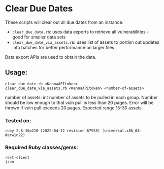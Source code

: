 # Clear Due Dates

These scripts will clear out all due dates from an instance:

* `clear_due_date.rb`: uses data exports to retrieve all vulnerabilities - good for smaller data sets
* `clear_due_date_via_assets.rb`: uses list of assets to portion out updates into batches for better performance on larger files

Data export APIs are used to obtain the data.

## Usage:

    clear_due_date.rb <KennaAPItoken>
    clear_due_date_via_assets.rb <KennaAPItoken> <number-of-assets>

number of assets: int number of assets to be pulled in each group. Number should be low enough to that vuln pull is less than 20 pages. Error will be thrown if vuln pull exceeds 20 pages. Expected range 15-30 assets. 

### Tested on:

    ruby 2.6.10p210 (2022-04-12 revision 67958) [universal.x86_64-darwin22]

### Required Ruby classes/gems:

    rest-client
    json
